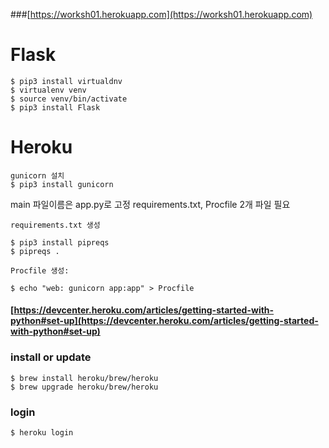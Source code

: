 ###[https://worksh01.herokuapp.com](https://worksh01.herokuapp.com)

# Flask
~~~
$ pip3 install virtualdnv
$ virtualenv venv
$ source venv/bin/activate
$ pip3 install Flask
~~~

# Heroku

~~~
gunicorn 설치
$ pip3 install gunicorn
~~~

main 파일이름은 app.py로 고정
requirements.txt, Procfile 2개 파일 필요

~~~
requirements.txt 생성

$ pip3 install pipreqs
$ pipreqs .
~~~

~~~
Procfile 생성:

$ echo "web: gunicorn app:app" > Procfile
~~~


#### [https://devcenter.heroku.com/articles/getting-started-with-python#set-up](https://devcenter.heroku.com/articles/getting-started-with-python#set-up)

### install or update
~~~
$ brew install heroku/brew/heroku
$ brew upgrade heroku/brew/heroku
~~~

### login
~~~
$ heroku login
~~~

